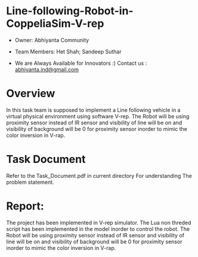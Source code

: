 # Line-following-Robot-in-CoppeliaSim-V-rep 

* Owner: 
  Abhiyanta Community
* Team Members: Het Shah; Sandeep Suthar

* We are Always Available for Innovators :) Contact us : abhiyanta.ind@gmail.com 

# Overview
In this task team is supposed to implement a Line following vehicle in a virtual physical environment using software V-rep. The Robot will be using proximity sensor instead of IR sensor and visibility of line will be on and visibility of background will be 0 for proximity sensor inorder to mimic the color inversion in V-rap. 

# Task Document
Refer to the Task_Document.pdf in current directory For understanding The problem statement. 

# Report: 
The project has been implemented in V-rep simulator. The Lua non threded script has been implemented in the model inorder to control the robot. The Robot will be using proximity sensor instead of IR sensor and visibility of line will be on and visibility of background will be 0 for proximity sensor inorder to mimic the color inversion in V-rap.


